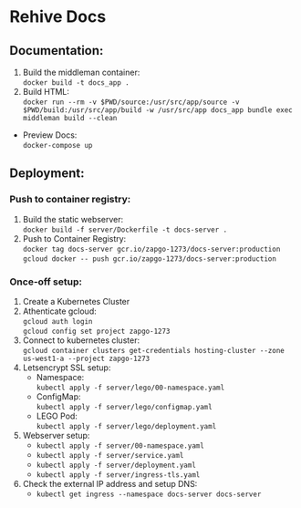 Rehive Docs
===========
Documentation:
----------
1. Build the middleman container:  
	`docker build -t docs_app .`  
2. Build HTML:  
	`docker run --rm -v $PWD/source:/usr/src/app/source -v $PWD/build:/usr/src/app/build -w /usr/src/app docs_app bundle exec middleman build --clean` 
- Preview Docs:  
	`docker-compose up`  
	
Deployment:
-----------
### Push to container registry:
1. Build the static webserver:  
   `docker build -f server/Dockerfile -t docs-server .`  
2. Push to Container Registry:  
   `docker tag docs-server gcr.io/zapgo-1273/docs-server:production`  
   `gcloud docker -- push gcr.io/zapgo-1273/docs-server:production`  
   
### Once-off setup:
1. Create a Kubernetes Cluster
2. Athenticate gcloud:  
	`gcloud auth login`  
	`gcloud config set project zapgo-1273`  
3. Connect to kubernetes cluster:  
	`gcloud container clusters get-credentials hosting-cluster --zone us-west1-a --project zapgo-1273`  
4. Letsencrypt SSL setup:  
	- Namespace:  
	  `kubectl apply -f server/lego/00-namespace.yaml` 
	- ConfigMap:  
	  `kubectl apply -f server/lego/configmap.yaml` 
	- LEGO Pod:  
	  `kubectl apply -f server/lego/deployment.yaml`  
5. Webserver setup:  
   - `kubectl apply -f server/00-namespace.yaml`  
   - `kubectl apply -f server/service.yaml`  
   - `kubectl apply -f server/deployment.yaml`  
   - `kubectl apply -f server/ingress-tls.yaml`  
6. Check the external IP address and setup DNS:  
   - `kubectl get ingress --namespace docs-server docs-server`  
